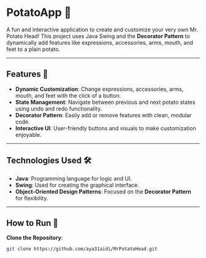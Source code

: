 # PotatoApp 🌟  
A fun and interactive application to create and customize your very own Mr. Potato Head! This project uses Java Swing and the **Decorator Pattern** to dynamically add features like expressions, accessories, arms, mouth, and feet to a plain potato.

---

## Features 🎨  
- **Dynamic Customization**: Change expressions, accessories, arms, mouth, and feet with the click of a button.  
- **State Management**: Navigate between previous and next potato states using undo and redo functionality.  
- **Decorator Pattern**: Easily add or remove features with clean, modular code.  
- **Interactive UI**: User-friendly buttons and visuals to make customization enjoyable.  

---

## Technologies Used 🛠️  
- **Java**: Programming language for logic and UI.  
- **Swing**: Used for creating the graphical interface.  
- **Object-Oriented Design Patterns**: Focused on the **Decorator Pattern** for flexibility.  

---

## How to Run 🚀  

**Clone the Repository**:  
   ```bash  
   git clone https://github.com/aya31aidi/MrPotatoHead.git  
   ```  
